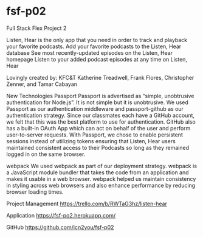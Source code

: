 # fsf-p02
Full Stack Flex Project 2

Listen, Hear is the only app that you need in order to track and playback your favorite podcasts.
Add your favorite podcasts to the Listen, Hear database
See most recently-updated episodes on the Listen, Hear homepage
Listen to your added podcast episodes at any time on Listen, Hear

Lovingly created by: KFC&T
Katherine Treadwell, Frank Flores, Christopher Zenner, and Tamar Cabayan

New Technologies
Passport 
Passport is advertised as “simple, unobtrusive authentication for Node.js”.  It is not simple but it is unobtrusive.  We used Passport as our authentication middleware and passport-github as our authentication strategy.  Since our classmates each have a GitHub account, we felt that this was the best platform to use for authentication.  GitHub also has a built-in OAuth App which can act on behalf of the user and perform user-to-server requests.  With Passport, we chose to enable persistent sessions instead of utilizing tokens ensuring that Listen, Hear users maintained consistent access to their Podcasts so long as they remained logged in on the same browser.

webpack
We used webpack as part of our deployment strategy.  webpack is a JavaScript module bundler that takes the code from an application and makes it usable in a web browser.  webpack helped us maintain consistency in styling across web browsers and also enhance performance by reducing browser loading times.


Project Management
https://trello.com/b/RWTaG3hz/listen-hear

Application
https://fsf-po2.herokuapp.com/

GitHub
https://github.com/icn2you/fsf-p02

